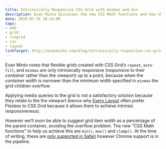 ```yaml
---
title: Intrinsically Responsive CSS Grid with minmax and min
description: Evan Minto discusses the new CSS Math functions and how they will help us create intrinsically responsive CSS grids.
date: 2019-07-31 18:14:00
tags: 
- web
- grid
- cssgrid
- css
- layout
linkTarget: http://evanminto.com/blog/intrinsically-responsive-css-grid-minmax-min/
---
```


Evan Minto notes that flexible grids created with CSS Grid’s `repeat`, `auto-fill`, and `minmax` are only intrinsically responsive (responsive to their _container_ rather than the viewport) up to a point, because when the container width is narrower than the minimum width specified in `minmax` the grid children overflow.

Applying media queries to the grid is not a satisfactory solution because they relate to the the viewport (hence why [Every Layout](https://every-layout.dev/) often prefer Flexbox to CSS Grid because it allows them to achieve intrinsic responsiveness).

However we’ll soon be able to suggest grid item width as a percentage of the parent container, avoiding the overflow problem. The new “CSS Math functions” to help us achieve this are `min()`, `max()` and `clamp()`. At the time of writing, these are [only supported in Safari](https://caniuse.com/#feat=css-math-functions) however Chrome support is in the pipeline.
